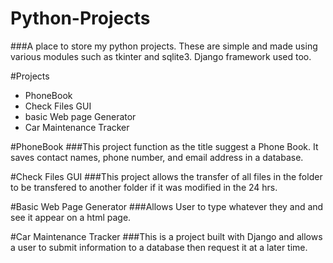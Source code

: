 # Python-Projects
###A place to store my python projects. These are simple and made using various modules such as tkinter and sqlite3. Django framework used too.

#Projects
- PhoneBook
- Check Files GUI
- basic Web page Generator
- Car Maintenance Tracker



#PhoneBook
###This project function as the title suggest a Phone Book. It saves contact names, phone number, and email address in a database.

#Check Files GUI
###This project allows the transfer of all files in the folder to be transfered to another folder if it was modified in the 24 hrs.

#Basic Web Page Generator
###Allows User to type whatever they and and see it appear on a html page.

#Car Maintenance Tracker
###This is a project built with Django and allows a user to submit information to a database then request it at a later time.
